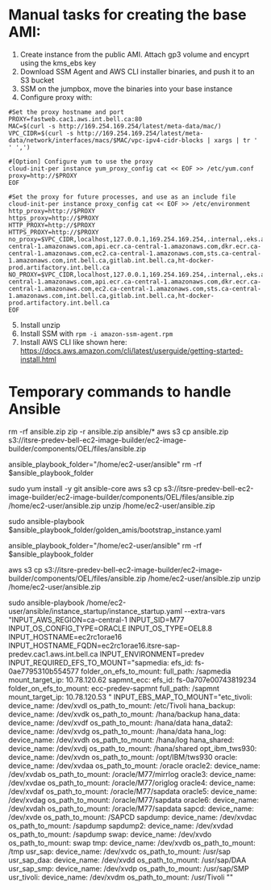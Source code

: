 # Manual tasks for creating the base AMI:

1. Create instance from the public AMI. Attach gp3 volume and encyprt using the kms_ebs key
2. Download SSM Agent and AWS CLI installer binaries, and push it to an S3 bucket
3. SSM on the jumpbox, move the binaries into your base instance
4. Configure proxy with:
```
#Set the proxy hostname and port
PROXY=fastweb.cac1.aws.int.bell.ca:80
MAC=$(curl -s http://169.254.169.254/latest/meta-data/mac/)
VPC_CIDR=$(curl -s http://169.254.169.254/latest/meta-data/network/interfaces/macs/$MAC/vpc-ipv4-cidr-blocks | xargs | tr ' ' ',')

#[Option] Configure yum to use the proxy
cloud-init-per instance yum_proxy_config cat << EOF >> /etc/yum.conf
proxy=http://$PROXY
EOF

#Set the proxy for future processes, and use as an include file
cloud-init-per instance proxy_config cat << EOF >> /etc/environment
http_proxy=http://$PROXY
https_proxy=http://$PROXY
HTTP_PROXY=http://$PROXY
HTTPS_PROXY=http://$PROXY
no_proxy=$VPC_CIDR,localhost,127.0.0.1,169.254.169.254,.internal,.eks.amazonaws.com,eks.ca-central-1.amazonaws.com,api.ecr.ca-central-1.amazonaws.com,dkr.ecr.ca-central-1.amazonaws.com,ec2.ca-central-1.amazonaws.com,sts.ca-central-1.amazonaws.com,int.bell.ca,gitlab.int.bell.ca,ht-docker-prod.artifactory.int.bell.ca
NO_PROXY=$VPC_CIDR,localhost,127.0.0.1,169.254.169.254,.internal,.eks.amazonaws.com,eks.ca-central-1.amazonaws.com,api.ecr.ca-central-1.amazonaws.com,dkr.ecr.ca-central-1.amazonaws.com,ec2.ca-central-1.amazonaws.com,sts.ca-central-1.amazonaws.com,int.bell.ca,gitlab.int.bell.ca,ht-docker-prod.artifactory.int.bell.ca
EOF
```
5. Install unzip
6. Install SSM with ```rpm -i amazon-ssm-agent.rpm```
7. Install AWS CLI like shown here: https://docs.aws.amazon.com/cli/latest/userguide/getting-started-install.html




# Temporary commands to handle Ansible

rm -rf ansible.zip
zip -r ansible.zip ansible/*
aws s3 cp ansible.zip s3://itsre-predev-bell-ec2-image-builder/ec2-image-builder/components/OEL/files/ansible.zip



ansible_playbook_folder="/home/ec2-user/ansible"
rm -rf $ansible_playbook_folder

sudo yum install -y git ansible-core
aws s3 cp s3://itsre-predev-bell-ec2-image-builder/ec2-image-builder/components/OEL/files/ansible.zip /home/ec2-user/ansible.zip
unzip /home/ec2-user/ansible.zip

sudo ansible-playbook $ansible_playbook_folder/golden_amis/bootstrap_instance.yaml



ansible_playbook_folder="/home/ec2-user/ansible"
rm -rf $ansible_playbook_folder

aws s3 cp s3://itsre-predev-bell-ec2-image-builder/ec2-image-builder/components/OEL/files/ansible.zip /home/ec2-user/ansible.zip
unzip /home/ec2-user/ansible.zip

sudo ansible-playbook /home/ec2-user/ansible/instance_startup/instance_startup.yaml     --extra-vars "INPUT_AWS_REGION=ca-central-1 INPUT_SID=M77 INPUT_OS_CONFIG_TYPE=ORACLE INPUT_OS_TYPE=OEL8.8 INPUT_HOSTNAME=ec2rc1orae16 INPUT_HOSTNAME_FQDN=ec2rc1orae16.itsre-sap-predev.cac1.aws.int.bell.ca INPUT_ENVIRONMENT=predev INPUT_REQUIRED_EFS_TO_MOUNT=\"sapmedia:
  efs_id: fs-0ae7795310b554577
  folder_on_efs_to_mount:
  full_path: /sapmedia
  mount_target_ip: 10.78.120.62
sapmnt_ecc:
  efs_id: fs-0a707e00743819234
  folder_on_efs_to_mount: ecc-predev-sapmnt
  full_path: /sapmnt
  mount_target_ip: 10.78.120.53
\" INPUT_EBS_MAP_TO_MOUNT=\"etc_tivoli:
  device_name: /dev/xvdl
  os_path_to_mount: /etc/Tivoli
hana_backup:
  device_name: /dev/xvdk
  os_path_to_mount: /hana/backup
hana_data:
  device_name: /dev/xvdf
  os_path_to_mount: /hana/data
hana_data2:
  device_name: /dev/xvdg
  os_path_to_mount: /hana/data
hana_log:
  device_name: /dev/xvdh
  os_path_to_mount: /hana/log
hana_shared:
  device_name: /dev/xvdj
  os_path_to_mount: /hana/shared
opt_ibm_tws930:
  device_name: /dev/xvdn
  os_path_to_mount: /opt/IBM/tws930
oracle:
  device_name: /dev/xvdaa
  os_path_to_mount: /oracle
oracle2:
  device_name: /dev/xvdab
  os_path_to_mount: /oracle/M77/mirrlog
oracle3:
  device_name: /dev/xvdae
  os_path_to_mount: /oracle/M77/origlog
oracle4:
  device_name: /dev/xvdaf
  os_path_to_mount: /oracle/M77/sapdata
oracle5:
  device_name: /dev/xvdag
  os_path_to_mount: /oracle/M77/sapdata
oracle6:
  device_name: /dev/xvdah
  os_path_to_mount: /oracle/M77/sapdata
sapcd:
  device_name: /dev/xvde
  os_path_to_mount: /SAPCD
sapdump:
  device_name: /dev/xvdac
  os_path_to_mount: /sapdump
sapdump2:
  device_name: /dev/xvdad
  os_path_to_mount: /sapdump
swap:
  device_name: /dev/xvdo
  os_path_to_mount: swap
tmp:
  device_name: /dev/xvdb
  os_path_to_mount: /tmp
usr_sap:
  device_name: /dev/xvdc
  os_path_to_mount: /usr/sap
usr_sap_daa:
  device_name: /dev/xvdd
  os_path_to_mount: /usr/sap/DAA
usr_sap_smp:
  device_name: /dev/xvdp
  os_path_to_mount: /usr/sap/SMP
usr_tivoli:
  device_name: /dev/xvdm
  os_path_to_mount: /usr/Tivoli
\""